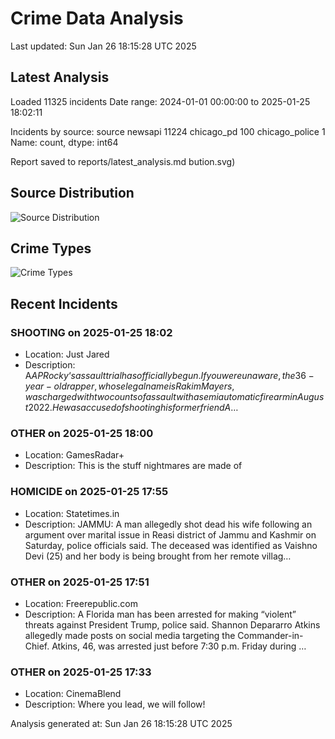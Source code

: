 # Crime Data Analysis
Last updated: Sun Jan 26 18:15:28 UTC 2025

## Latest Analysis

Loaded 11325 incidents
Date range: 2024-01-01 00:00:00 to 2025-01-25 18:02:11

Incidents by source:
source
newsapi           11224
chicago_pd          100
chicago_police        1
Name: count, dtype: int64

Report saved to reports/latest_analysis.md
bution.svg)

## Source Distribution
![Source Distribution](images/source_distribution.svg)

## Crime Types
![Crime Types](images/crime_types.svg)

## Recent Incidents

### SHOOTING on 2025-01-25 18:02
- Location: Just Jared
- Description: A$AP Rocky‘s assault trial has officially begun. If you were unaware, the 36-year-old rapper, whose legal name is Rakim Mayers, was charged with two counts of assault with a semiautomatic firearm in August 2022. He was accused of shooting his former friend A$…


### OTHER on 2025-01-25 18:00
- Location: GamesRadar+
- Description: This is the stuff nightmares are made of


### HOMICIDE on 2025-01-25 17:55
- Location: Statetimes.in
- Description: JAMMU: A man allegedly shot dead his wife following an argument over marital issue in Reasi district of Jammu and Kashmir on Saturday, police officials said. The deceased was identified as Vaishno Devi (25) and her body is being brought from her remote villag…


### OTHER on 2025-01-25 17:51
- Location: Freerepublic.com
- Description: A Florida man ​has been arrested for making “violent” threats against President Trump, police said. Shannon Depararro Atkins​ allegedly made posts on social media targeting the ​Commander-in-Chief. Atkins, 46, was arrested just before 7:30 p.m. Friday during …


### OTHER on 2025-01-25 17:33
- Location: CinemaBlend
- Description: Where you lead, we will follow!

Analysis generated at: Sun Jan 26 18:15:28 UTC 2025
